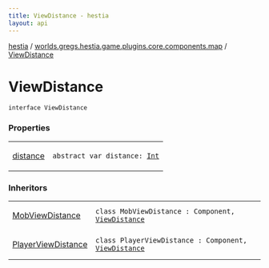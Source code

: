 ```yaml
---
title: ViewDistance - hestia
layout: api
---
```


<div class='api-docs-breadcrumbs'><a href="../../index.html">hestia</a> / <a href="../index.html">worlds.gregs.hestia.game.plugins.core.components.map</a> / <a href="./index.html">ViewDistance</a></div>

# ViewDistance

<div class="signature"><code><span class="keyword">interface </span><span class="identifier">ViewDistance</span></code></div>

### Properties

<table class="api-docs-table">
<tbody>
<tr>
<td markdown="1">

<a href="distance.html">distance</a>


</td>
<td markdown="1">
<div class="signature"><code><span class="keyword">abstract</span> <span class="keyword">var </span><span class="identifier">distance</span><span class="symbol">: </span><a href="https://kotlinlang.org/api/latest/jvm/stdlib/kotlin/-int/index.html"><span class="identifier">Int</span></a></code></div>

</td>
</tr>
</tbody>
</table>

### Inheritors

<table class="api-docs-table">
<tbody>
<tr>
<td markdown="1">

<a href="../../worlds.gregs.hestia.game.plugins.mob.component/-mob-view-distance/index.html">MobViewDistance</a>


</td>
<td markdown="1">
<div class="signature"><code><span class="keyword">class </span><span class="identifier">MobViewDistance</span>&nbsp;<span class="symbol">:</span>&nbsp;<span class="identifier">Component</span><span class="symbol">, </span><a href="./index.html"><span class="identifier">ViewDistance</span></a></code></div>

</td>
</tr>
<tr>
<td markdown="1">

<a href="../../worlds.gregs.hestia.game.plugins.player.component/-player-view-distance/index.html">PlayerViewDistance</a>


</td>
<td markdown="1">
<div class="signature"><code><span class="keyword">class </span><span class="identifier">PlayerViewDistance</span>&nbsp;<span class="symbol">:</span>&nbsp;<span class="identifier">Component</span><span class="symbol">, </span><a href="./index.html"><span class="identifier">ViewDistance</span></a></code></div>

</td>
</tr>
</tbody>
</table>
